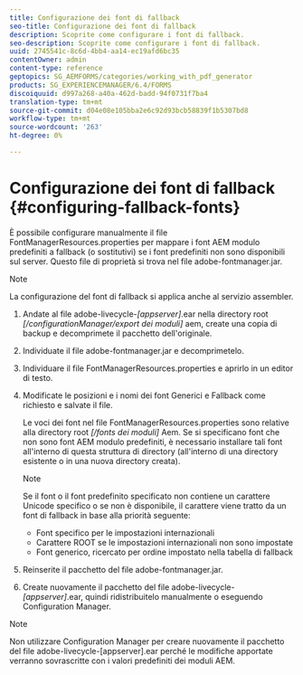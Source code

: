 ```yaml
---
title: Configurazione dei font di fallback
seo-title: Configurazione dei font di fallback
description: Scoprite come configurare i font di fallback.
seo-description: Scoprite come configurare i font di fallback.
uuid: 2745541c-8c6d-4bb4-aa14-ec19afd6bc35
contentOwner: admin
content-type: reference
geptopics: SG_AEMFORMS/categories/working_with_pdf_generator
products: SG_EXPERIENCEMANAGER/6.4/FORMS
discoiquuid: d997a268-a40a-462d-badd-94f0731f7ba4
translation-type: tm+mt
source-git-commit: d04e08e105bba2e6c92d93bcb58839f1b5307bd8
workflow-type: tm+mt
source-wordcount: '263'
ht-degree: 0%

---
```



# Configurazione dei font di fallback {#configuring-fallback-fonts}

È possibile configurare manualmente il file FontManagerResources.properties per mappare i font AEM modulo predefiniti a fallback (o sostitutivi) se i font predefiniti non sono disponibili sul server. Questo file di proprietà si trova nel file adobe-fontmanager.jar.

>[!NOTE]
>
>La configurazione del font di fallback si applica anche al servizio assembler.

1. Andate al file adobe-livecycle-*[appserver]*.ear nella directory root *[/configurationManager/export dei moduli]* aem, create una copia di backup e decomprimete il pacchetto dell&#39;originale.
1. Individuate il file adobe-fontmanager.jar e decomprimetelo.
1. Individuare il file FontManagerResources.properties e aprirlo in un editor di testo.
1. Modificate le posizioni e i nomi dei font Generici e Fallback come richiesto e salvate il file.

   Le voci dei font nel file FontManagerResources.properties sono relative alla directory root *[/fonts dei moduli]* Aem. Se si specificano font che non sono font AEM modulo predefiniti, è necessario installare tali font all&#39;interno di questa struttura di directory (all&#39;interno di una directory esistente o in una nuova directory creata).

   >[!NOTE]
   >
   >Se il font o il font predefinito specificato non contiene un carattere Unicode specifico o se non è disponibile, il carattere viene tratto da un font di fallback in base alla priorità seguente:

   * Font specifico per le impostazioni internazionali
   * Carattere ROOT se le impostazioni internazionali non sono impostate
   * Font generico, ricercato per ordine impostato nella tabella di fallback

1. Reinserite il pacchetto del file adobe-fontmanager.jar.
1. Create nuovamente il pacchetto del file adobe-livecycle-*[appserver]*.ear, quindi ridistribuitelo manualmente o eseguendo Configuration Manager.

>[!NOTE]
>
>Non utilizzare Configuration Manager per creare nuovamente il pacchetto del file adobe-livecycle-[appserver].ear perché le modifiche apportate verranno sovrascritte con i valori predefiniti dei moduli AEM.


